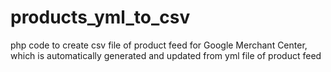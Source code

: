 # products_yml_to_csv
php code to create csv file of product feed for Google Merchant Center, which is automatically generated and updated from yml file of product feed
